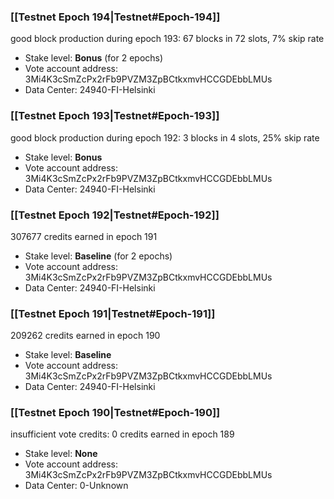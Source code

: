 ### [[Testnet Epoch 194|Testnet#Epoch-194]]
good block production during epoch 193: 67 blocks in 72 slots, 7% skip rate
* Stake level: **Bonus** (for 2 epochs)
* Vote account address: 3Mi4K3cSmZcPx2rFb9PVZM3ZpBCtkxmvHCCGDEbbLMUs
* Data Center: 24940-FI-Helsinki
### [[Testnet Epoch 193|Testnet#Epoch-193]]
good block production during epoch 192: 3 blocks in 4 slots, 25% skip rate
* Stake level: **Bonus**
* Vote account address: 3Mi4K3cSmZcPx2rFb9PVZM3ZpBCtkxmvHCCGDEbbLMUs
* Data Center: 24940-FI-Helsinki
### [[Testnet Epoch 192|Testnet#Epoch-192]]
307677 credits earned in epoch 191
* Stake level: **Baseline** (for 2 epochs)
* Vote account address: 3Mi4K3cSmZcPx2rFb9PVZM3ZpBCtkxmvHCCGDEbbLMUs
* Data Center: 24940-FI-Helsinki
### [[Testnet Epoch 191|Testnet#Epoch-191]]
209262 credits earned in epoch 190
* Stake level: **Baseline**
* Vote account address: 3Mi4K3cSmZcPx2rFb9PVZM3ZpBCtkxmvHCCGDEbbLMUs
* Data Center: 24940-FI-Helsinki
### [[Testnet Epoch 190|Testnet#Epoch-190]]
insufficient vote credits: 0 credits earned in epoch 189
* Stake level: **None**
* Vote account address: 3Mi4K3cSmZcPx2rFb9PVZM3ZpBCtkxmvHCCGDEbbLMUs
* Data Center: 0-Unknown